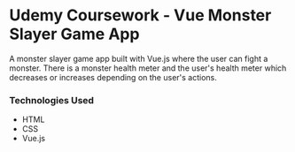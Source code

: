 # Udemy Coursework - Vue Monster Slayer Game App
A monster slayer game app built with Vue.js where the user can fight a monster. There is a monster health meter and the user's health meter which decreases or increases depending on the user's actions.

### Technologies Used
- HTML
- CSS
- Vue.js